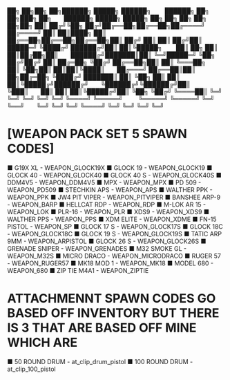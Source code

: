 
██╗  ██╗██╗   ██╗██████╗  █████╗  ██████╗   ██████╗ ██╗   ██╗███╗  ██╗  ██████╗  █████╗  █████╗ ██╗  ██╗  ██╗   ██╗  ██╗██╗
██║ ██╔╝╚██╗ ██╔╝██╔══██╗██╔══██╗██╔════╝  ██╔════╝ ██║   ██║████╗ ██║  ██╔══██╗██╔══██╗██╔══██╗██║ ██╔╝  ██║   ██║ ██╔╝██║
█████═╝  ╚████╔╝ ██████╔╝██║  ██║╚█████╗   ██║  ██╗ ██║   ██║██╔██╗██║  ██████╔╝███████║██║  ╚═╝█████═╝   ╚██╗ ██╔╝██╔╝ ██║
██╔═██╗   ╚██╔╝  ██╔══██╗██║  ██║ ╚═══██╗  ██║  ╚██╗██║   ██║██║╚████║  ██╔═══╝ ██╔══██║██║  ██╗██╔═██╗    ╚████╔╝ ███████║
██║ ╚██╗   ██║   ██║  ██║╚█████╔╝██████╔╝  ╚██████╔╝╚██████╔╝██║ ╚███║  ██║     ██║  ██║╚█████╔╝██║ ╚██╗    ╚██╔╝  ╚════██║
╚═╝  ╚═╝   ╚═╝   ╚═╝  ╚═╝ ╚════╝ ╚═════╝    ╚═════╝  ╚═════╝ ╚═╝  ╚══╝  ╚═╝     ╚═╝  ╚═╝ ╚════╝ ╚═╝  ╚═╝     ╚═╝        ╚═╝

# [WEAPON PACK SET 5 SPAWN CODES]

■ G19X XL                 - WEAPON_GLOCK19X
■ GLOCK 19                - WEAPON_GLOCK19
■ GLOCK 40                - WEAPON_GLOCK40
■ GLOCK 40 S              - WEAPON_GLOCK40S
■ DDM4V5                  - WEAPON_DDM4V5
■ MPX                     - WEAPON_MPX
■ PD 509                  - WEAPON_PD509
■ STECHKIN APS            - WEAPON_APS
■ WALTHER PPK             - WEAPON_PPK
■ JW4 PIT VIPER           - WEAPON_PITVIPER
■ BANSHEE ARP-9           - WEAPON_BARP
■ HELLCAT RDP             - WEAPON_RDP
■ M-LOK AR 15             - WEAPON_LOK
■ PLR-16                  - WEAPON_PLR
■ XDS9                    - WEAPON_XDS9
■ WALTHER PPS             - WEAPON_PPS
■ XDM ELITE               - WEAPON_XDME
■ FN-15 PISTOL            - WEAPON_SP
■ GLOCK 17 S              - WEAPON_GLOCK17S
■ GLOCK 18C               - WEAPON_GLOCK18C
■ GLOCK 19 S              - WEAPON_GLOCK19S
■ TATIC ARP 9MM           - WEAPON_ARPISTOL
■ GLOCK 26 S              - WEAPON_GLOCK26S
■ GRENADE SNIPER          - WEAPON_GRENADES
■ M32 SMOKE GL            - WEAPON_M32S
■ MICRO DRACO             - WEAPON_MICRODRACO
■ RUGER 57                - WEAPON_RUGER57
■ MK18 MOD 1              - WEAPON_MK18
■ MODEL 680               - WEAPON_680
■ ZIP TIE M4A1            - WEAPON_ZIPTIE


# ATTACHMENNT SPAWN CODES GO BASED OFF INVENTORY BUT THERE IS 3 THAT ARE BASED OFF MINE WHICH ARE


■ 50 ROUND DRUM           - at_clip_drum_pistol
■ 100 ROUND DRUM          - at_clip_100_pistol
